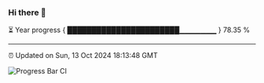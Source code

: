 ### Hi there 👋

⏳ Year progress { ███████████████████████▁▁▁▁▁▁▁ } 78.35 %

---

⏰ Updated on Sun, 13 Oct 2024 18:13:48 GMT

![Progress Bar CI](https://github.com/code-lakshay/GitHub-Actions-Demo/workflows/Progress%20Bar%20CI/badge.svg)
